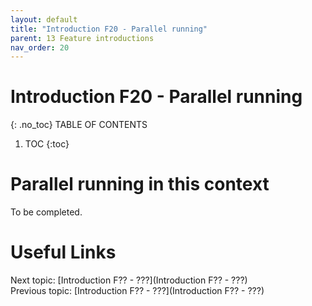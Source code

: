 ```yaml
---
layout: default
title: "Introduction F20 - Parallel running"
parent: 13 Feature introductions
nav_order: 20
---
```


# Introduction F20 - Parallel running
{: .no_toc}
TABLE OF CONTENTS 
1. TOC
{:toc}  

# Parallel running in this context
To be completed.  
  


# Useful Links
Next topic: [Introduction F?? - ???](Introduction F?? - ???)  
Previous topic: [Introduction F?? - ???](Introduction F?? - ???)  

